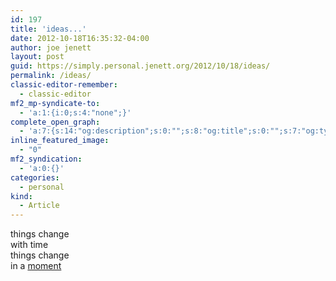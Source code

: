 ```yaml
---
id: 197
title: 'ideas...'
date: 2012-10-18T16:35:32-04:00
author: joe jenett
layout: post
guid: https://simply.personal.jenett.org/2012/10/18/ideas/
permalink: /ideas/
classic-editor-remember:
  - classic-editor
mf2_mp-syndicate-to:
  - 'a:1:{i:0;s:4:"none";}'
complete_open_graph:
  - 'a:7:{s:14:"og:description";s:0:"";s:8:"og:title";s:0:"";s:7:"og:type";s:0:"";s:12:"twitter:card";s:7:"summary";s:15:"twitter:creator";s:0:"";s:19:"twitter:description";s:0:"";s:8:"og:image";s:0:"";}'
inline_featured_image:
  - "0"
mf2_syndication:
  - 'a:0:{}'
categories:
  - personal
kind:
  - Article
---
```

things change  
with time  
things change  
in a [moment](https://joe.jenett.org/moment/)